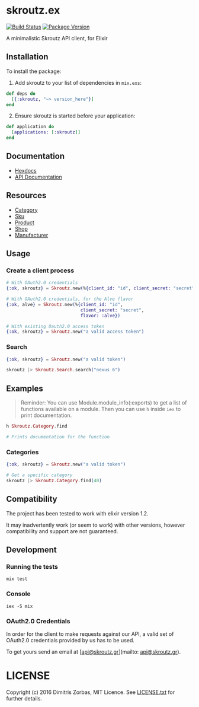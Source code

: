 # skroutz.ex

[![Build Status](https://travis-ci.org/skroutz/skroutz.ex.svg?branch=master)](https://travis-ci.org/skroutz/skroutz.ex)
[![Package Version](https://img.shields.io/hexpm/v/skroutz.svg)](https://hex.pm/packages/skroutz)

A minimalistic Skroutz API client, for Elixir

## Installation

To install the package:

  1. Add skroutz to your list of dependencies in `mix.exs`:

  ```elixir
  def deps do
    [{:skroutz, "~> version_here"}]
  end
  ```

  2. Ensure skroutz is started before your application:

  ```elixir
  def application do
    [applications: [:skroutz]]
  end
  ```

## Documentation

* [Hexdocs](http://hexdocs.pm/skroutz/api-reference.html)
* [API Documentation](https://developer.skroutz.gr/api/v3)

## Resources

- [Category](http://developer.skroutz.gr/api/v3/category/)
- [Sku](http://developer.skroutz.gr/api/v3/sku/)
- [Product](http://developer.skroutz.gr/api/v3/product/)
- [Shop](http://developer.skroutz.gr/api/v3/shop/)
- [Manufacturer](http://developer.skroutz.gr/api/v3/manufacturer/)

## Usage

### Create a client process

```elixir
# With OAuth2.0 credentials
{:ok, skroutz} = Skroutz.new(%{client_id: "id", client_secret: "secret"})

# With OAuth2.0 credentials, for the Alve flavor
{:ok, alve} = Skroutz.new(%{client_id: "id",
                            client_secret: "secret",
                            flavor: :alve})
```

```elixir
# With existing Oauth2.0 access token
{:ok, skroutz} = Skroutz.new("a valid access token")
```

### Search

```elixir
{:ok, skroutz} = Skroutz.new("a valid token")

skroutz |> Skroutz.Search.search("nexus 6")
```

## Examples

> Reminder: You can use Module.module_info(:exports) to get a list of
> functions available on a module.
> Then you can use `h` inside `iex` to print documentation.

```elixir
h Skroutz.Category.find

# Prints documentation for the function
```

### Categories

```elixir
{:ok, skroutz} = Skroutz.new("a valid token")

# Get a specific category
skroutz |> Skroutz.Category.find(40)
```

## Compatibility

The project has been tested to work with elixir version 1.2.

It may inadvertently work (or seem to work) with other versions, however compatibility and support are not guaranteed.

## Development

### Running the tests

```shell
mix test
```

### Console

```shell
iex -S mix
```

### OAuth2.0 Credentials

In order for the client to make requests against our API,
a valid set of OAuth2.0 credentials provided by us has to be used.

To get yours send an email at [api@skroutz.gr](mailto: api@skroutz.gr).

# LICENSE

Copyright (c) 2016 Dimitris Zorbas, MIT Licence.
See [LICENSE.txt](https://github.com/skroutz/skroutz.ex/blob/master/LICENSE.txt) for further details.
